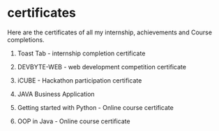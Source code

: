 # certificates

Here are the certificates of all my internship, achievements and Course completions.

1. Toast Tab - internship completion certificate
2. DEVBYTE-WEB - web development competition certificate
3. iCUBE - Hackathon participation certificate
4. JAVA Business Application

5. Getting started with Python - Online course certificate
6. OOP in Java - Online course certificate

